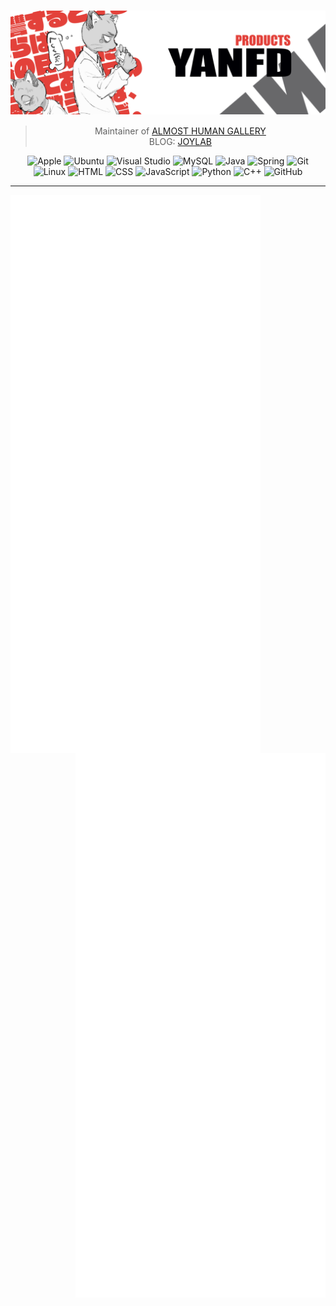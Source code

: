 # [<img align="center" src="https://github.com/yanfd/yanfd/blob/main/banner.png">](#)

<div align="center" display="flex">

>   Maintainer of <a href="https://gallery.yanfd.tech/">ALMOST HUMAN GALLERY</a><br/>
>   BLOG: <a href="https://www.yanfd.tech/">JOYLAB</a>
> 

  <img alt="Apple" width="30px" src="https://cdn.jsdelivr.net/gh/devicons/devicon/icons/apple/apple-original.svg" />
  <img alt="Ubuntu" width="30px" src="https://cdn.jsdelivr.net/gh/devicons/devicon/icons/ubuntu/ubuntu-plain.svg" />
  <img alt="Visual Studio" width="30px" src="https://cdn.jsdelivr.net/gh/devicons/devicon/icons/visualstudio/visualstudio-plain.svg" />
  <img alt="MySQL" width="30px" src="https://cdn.jsdelivr.net/gh/devicons/devicon/icons/mysql/mysql-original.svg" />
  <img alt="Java" width="30px" src="https://cdn.jsdelivr.net/gh/devicons/devicon/icons/java/java-original.svg"/>
  <img alt="Spring" width="30px" src="https://cdn.jsdelivr.net/gh/devicons/devicon/icons/spring/spring-original.svg" />
  <img alt="Git" width="30px" src="https://cdn.jsdelivr.net/gh/devicons/devicon/icons/git/git-original.svg" />
  <img alt="Linux" width="30px" src="https://cdn.jsdelivr.net/gh/devicons/devicon/icons/linux/linux-original.svg" />
  <img alt="HTML" width="30px" src="https://cdn.jsdelivr.net/gh/devicons/devicon/icons/html5/html5-plain.svg" />
  <img alt="CSS" width="30px" src="https://cdn.jsdelivr.net/gh/devicons/devicon/icons/css3/css3-plain.svg" />
  <img alt="JavaScript" width="30px" src="https://cdn.jsdelivr.net/gh/devicons/devicon/icons/javascript/javascript-plain.svg" />
  <img alt="Python" width="30px" src="https://cdn.jsdelivr.net/gh/devicons/devicon/icons/python/python-plain.svg" />
  <img alt="C++" width="30px" src="https://cdn.jsdelivr.net/gh/devicons/devicon/icons/cplusplus/cplusplus-line.svg" />
  <img alt="GitHub" width="30px" src="https://cdn.jsdelivr.net/gh/devicons/devicon/icons/github/github-original.svg" />

</div>

---



[<img align="left" width="400" alt="这是生成的图片，无互动" src="https://github.com/yanfd/yanfd/blob/main/metrics.left.svg">](#)
[<img align="right" width="400" alt="这是生成的图片，无互动" src="https://github.com/yanfd/yanfd/blob/main/metrics.right.svg">](#)
















</details>